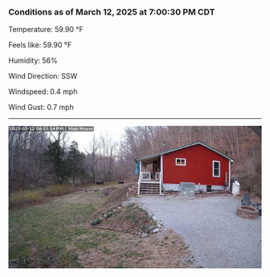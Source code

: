 ### Conditions as of March 12, 2025 at 7:00:30 PM CDT 

Temperature: 59.90 &deg;F

Feels like: 59.90 &deg;F

Humidity: 56%

Wind Direction: SSW

Windspeed: 0.4 mph

Wind Gust: 0.7 mph

---

<img src="./images/latest.jpeg"/>

